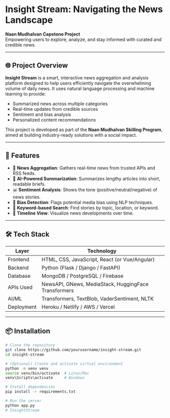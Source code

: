 # Insight Stream: Navigating the News Landscape

**Naan Mudhalvan Capstone Project**  
Empowering users to explore, analyze, and stay informed with curated and credible news.

---

## 🌐 Project Overview

**Insight Stream** is a smart, interactive news aggregation and analysis platform designed to help users efficiently navigate the overwhelming volume of daily news. It uses natural language processing and machine learning to provide:

- Summarized news across multiple categories
- Real-time updates from credible sources
- Sentiment and bias analysis
- Personalized content recommendations

This project is developed as part of the **Naan Mudhalvan Skilling Program**, aimed at building industry-ready solutions with a social impact.

---

## 🚀 Features

- 📰 **News Aggregation**: Gathers real-time news from trusted APIs and RSS feeds.
- 🧠 **AI-Powered Summarization**: Summarizes lengthy articles into short, readable briefs.
- 📊 **Sentiment Analysis**: Shows the tone (positive/neutral/negative) of news stories.
- 🧭 **Bias Detection**: Flags potential media bias using NLP techniques.
- 🔎 **Keyword-based Search**: Find stories by topic, location, or keyword.
- 📅 **Timeline View**: Visualize news developments over time.

---

## 🛠️ Tech Stack

| Layer         | Technology                     |
|---------------|--------------------------------|
| Frontend      | HTML, CSS, JavaScript, React (or Vue/Angular) |
| Backend       | Python (Flask / Django / FastAPI) |
| Database      | MongoDB / PostgreSQL / Firebase |
| APIs Used     | NewsAPI, GNews, MediaStack, HuggingFace Transformers |
| AI/ML         | Transformers, TextBlob, VaderSentiment, NLTK |
| Deployment    | Heroku / Netlify / AWS / Vercel |

---

## 📦 Installation

```bash
# Clone the repository
git clone https://github.com/yourusername/insight-stream.git
cd insight-stream

# (Optional) Create and activate virtual environment
python -m venv venv
source venv/bin/activate  # Linux/Mac
venv\Scripts\activate     # Windows

# Install dependencies
pip install -r requirements.txt

# Run the server
python app.py
# InsightStream
